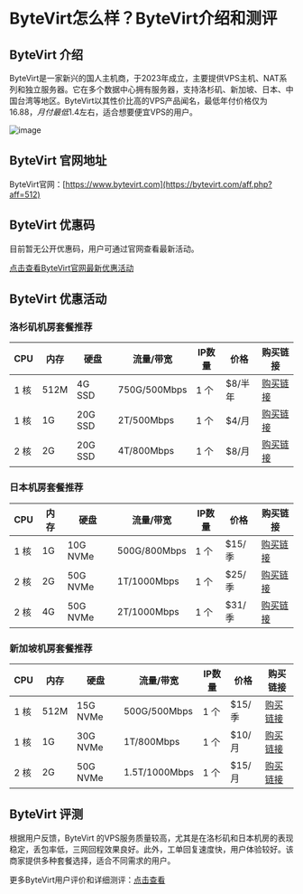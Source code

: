 # ByteVirt怎么样？ByteVirt介绍和测评

## ByteVirt 介绍
ByteVirt是一家新兴的国人主机商，于2023年成立，主要提供VPS主机、NAT系列和独立服务器。它在多个数据中心拥有服务器，支持洛杉矶、新加坡、日本、中国台湾等地区。ByteVirt以其性价比高的VPS产品闻名，最低年付价格仅为$16.88，月付最低$1.4左右，适合想要便宜VPS的用户。

![image](https://github.com/user-attachments/assets/107d5158-4d99-4ad6-9612-245210f3c84b)

## ByteVirt 官网地址
ByteVirt官网：[https://www.bytevirt.com](https://bytevirt.com/aff.php?aff=512)

## ByteVirt 优惠码
目前暂无公开优惠码，用户可通过官网查看最新活动。  

[点击查看ByteVirt官网最新优惠活动](https://bytevirt.com/aff.php?aff=512)

## ByteVirt 优惠活动

### 洛杉矶机房套餐推荐
| CPU  | 内存 | 硬盘   | 流量/带宽     | IP数量 | 价格   | 购买链接 |
|------|------|--------|---------------|--------|--------|----------|
| 1 核 | 512M | 4G SSD | 750G/500Mbps  | 1 个   | $8/半年 | [购买链接](https://bytevirt.com/aff.php?aff=512) |
| 1 核 | 1G   | 20G SSD| 2T/500Mbps    | 1 个   | $4/月  | [购买链接](https://bytevirt.com/aff.php?aff=512) |
| 2 核 | 2G   | 20G SSD| 4T/800Mbps    | 1 个   | $8/月  | [购买链接](https://bytevirt.com/aff.php?aff=512) |

### 日本机房套餐推荐
| CPU  | 内存 | 硬盘     | 流量/带宽    | IP数量 | 价格    | 购买链接 |
|------|------|----------|--------------|--------|---------|----------|
| 1 核 | 1G   | 10G NVMe | 500G/800Mbps | 1 个   | $15/季  | [购买链接](https://bytevirt.com/aff.php?aff=512) |
| 2 核 | 2G   | 50G NVMe | 1T/1000Mbps  | 1 个   | $25/季  | [购买链接](https://bytevirt.com/aff.php?aff=512) |
| 2 核 | 4G   | 50G NVMe | 2T/1000Mbps  | 1 个   | $31/季  | [购买链接](https://bytevirt.com/aff.php?aff=512) |

### 新加坡机房套餐推荐
| CPU  | 内存 | 硬盘     | 流量/带宽    | IP数量 | 价格   | 购买链接 |
|------|------|----------|--------------|--------|--------|----------|
| 1 核 | 512M | 15G NVMe | 500G/500Mbps | 1 个   | $15/季 | [购买链接](https://bytevirt.com/aff.php?aff=512) |
| 1 核 | 1G   | 30G NVMe | 1T/800Mbps   | 1 个   | $10/月 | [购买链接](https://bytevirt.com/aff.php?aff=512) |
| 2 核 | 2G   | 50G NVMe | 1.5T/1000Mbps| 1 个   | $15/月 | [购买链接](https://bytevirt.com/aff.php?aff=512) |

## ByteVirt 评测
根据用户反馈，ByteVirt 的VPS服务质量较高，尤其是在洛杉矶和日本机房的表现稳定，丢包率低，三网回程效果良好。此外，工单回复速度快，用户体验较好。该商家提供多种套餐选择，适合不同需求的用户。

更多ByteVirt用户评价和详细测评：[点击查看](https://bytevirt.com/aff.php?aff=512)
